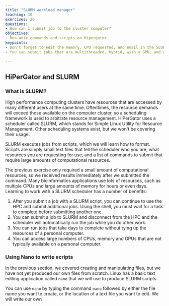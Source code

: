 ```yaml
---
title: "SLURM workload manager"
teaching: 10
exercises: 20
questions:
- How can I submit job to the cluster computer?
objectives:
- Run unix commands and scripts on Hipergator
keypoints:
- Don't forget to edit the memory, CPU requested, and email in the SLURM request. 
- You can submit jobs that are multithreaded, hybrid, with a GPU, and with an array depending on the job you are running.

---
```


## HiPerGator and SLURM

### What is SLURM?

High performance computing clusters have resources that are accessed by many different users at the same time. Oftentimes, the resource demands will exceed those available on the computer cluster, so a scheduling framework is used to arbitrate resource management. HiPerGator uses a scheduler called SLURM, which stands for Simple Linux Utility for Resource Management. Other scheduling systems exist, but we won't be covering their usage.

SLURM executes jobs from scripts, which we will learn how to format. Scripts are simply small text files that tell the scheduler who you are, what resources you are requesting for use, and a list of commands to submit that require large amounts of computational resources.

The previous exercise only required a small amount of computational resources, so we received results immediately after we submitted the command. Many bioinformatics applications use lots of resources, such as multiple CPUs and large amounts of memory for hours or even days. Learning to work with a SLURM scheduler has a number of benefits:

1. After you submit a job with a SLURM script, you can continue to use the HPC and submit additional jobs. Using the shell, you must wait for a task to complete before submitting another one.
2. You can submit a job to SLURM and disconnect from the HPC and the scheduler will automatically run the job while you do other work.
3. You can run jobs that take days to complete without tying up the resources of a personal computer.
4. You can access large numbers of CPUs, memory and GPUs that are not typically available on a personal computer.

### Using Nano to write scripts

In the previous section, we covered creating and manipulating files, but we have not yet produced our own files from scratch. Linux has a basic text editing application called `nano` that we will use to produce SLURM scripts.

You can use `nano` by typing the command `nano` followed by either the file name you want to create, or the location of a text file you want to edit. We will write our own 
